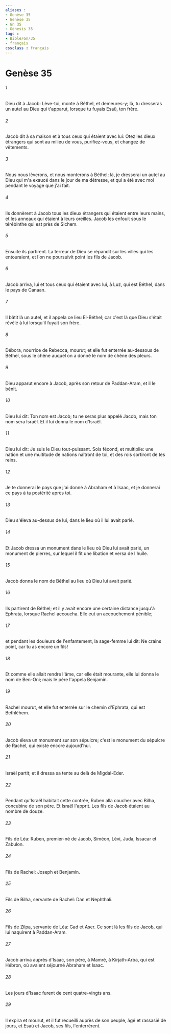 ```yaml
---
aliases : 
- Genèse 35
- Genèse 35
- Gn 35
- Genesis 35
tags : 
- Bible/Gn/35
- français
cssclass : français
---
```


# Genèse 35

###### 1
Dieu dit à Jacob: Lève-toi, monte à Béthel, et demeures-y; là, tu dresseras un autel au Dieu qui t'apparut, lorsque tu fuyais Esaü, ton frère.
###### 2
Jacob dit à sa maison et à tous ceux qui étaient avec lui: Otez les dieux étrangers qui sont au milieu de vous, purifiez-vous, et changez de vêtements.
###### 3
Nous nous lèverons, et nous monterons à Béthel; là, je dresserai un autel au Dieu qui m'a exaucé dans le jour de ma détresse, et qui a été avec moi pendant le voyage que j'ai fait.
###### 4
Ils donnèrent à Jacob tous les dieux étrangers qui étaient entre leurs mains, et les anneaux qui étaient à leurs oreilles. Jacob les enfouit sous le térébinthe qui est près de Sichem.
###### 5
Ensuite ils partirent. La terreur de Dieu se répandit sur les villes qui les entouraient, et l'on ne poursuivit point les fils de Jacob.
###### 6
Jacob arriva, lui et tous ceux qui étaient avec lui, à Luz, qui est Béthel, dans le pays de Canaan.
###### 7
Il bâtit là un autel, et il appela ce lieu El-Béthel; car c'est là que Dieu s'était révélé à lui lorsqu'il fuyait son frère.
###### 8
Débora, nourrice de Rebecca, mourut; et elle fut enterrée au-dessous de Béthel, sous le chêne auquel on a donné le nom de chêne des pleurs.
###### 9
Dieu apparut encore à Jacob, après son retour de Paddan-Aram, et il le bénit.
###### 10
Dieu lui dit: Ton nom est Jacob; tu ne seras plus appelé Jacob, mais ton nom sera Israël. Et il lui donna le nom d'Israël.
###### 11
Dieu lui dit: Je suis le Dieu tout-puissant. Sois fécond, et multiplie: une nation et une multitude de nations naîtront de toi, et des rois sortiront de tes reins.
###### 12
Je te donnerai le pays que j'ai donné à Abraham et à Isaac, et je donnerai ce pays à ta postérité après toi.
###### 13
Dieu s'éleva au-dessus de lui, dans le lieu où il lui avait parlé.
###### 14
Et Jacob dressa un monument dans le lieu où Dieu lui avait parlé, un monument de pierres, sur lequel il fit une libation et versa de l'huile.
###### 15
Jacob donna le nom de Béthel au lieu où Dieu lui avait parlé.
###### 16
Ils partirent de Béthel; et il y avait encore une certaine distance jusqu'à Ephrata, lorsque Rachel accoucha. Elle eut un accouchement pénible;
###### 17
et pendant les douleurs de l'enfantement, la sage-femme lui dit: Ne crains point, car tu as encore un fils!
###### 18
Et comme elle allait rendre l'âme, car elle était mourante, elle lui donna le nom de Ben-Oni; mais le père l'appela Benjamin.
###### 19
Rachel mourut, et elle fut enterrée sur le chemin d'Ephrata, qui est Bethléhem.
###### 20
Jacob éleva un monument sur son sépulcre; c'est le monument du sépulcre de Rachel, qui existe encore aujourd'hui.
###### 21
Israël partit; et il dressa sa tente au delà de Migdal-Eder.
###### 22
Pendant qu'Israël habitait cette contrée, Ruben alla coucher avec Bilha, concubine de son père. Et Israël l'apprit. Les fils de Jacob étaient au nombre de douze.
###### 23
Fils de Léa: Ruben, premier-né de Jacob, Siméon, Lévi, Juda, Issacar et Zabulon.
###### 24
Fils de Rachel: Joseph et Benjamin.
###### 25
Fils de Bilha, servante de Rachel: Dan et Nephthali.
###### 26
Fils de Zilpa, servante de Léa: Gad et Aser. Ce sont là les fils de Jacob, qui lui naquirent à Paddan-Aram.
###### 27
Jacob arriva auprès d'Isaac, son père, à Mamré, à Kirjath-Arba, qui est Hébron, où avaient séjourné Abraham et Isaac.
###### 28
Les jours d'Isaac furent de cent quatre-vingts ans.
###### 29
Il expira et mourut, et il fut recueilli auprès de son peuple, âgé et rassasié de jours, et Esaü et Jacob, ses fils, l'enterrèrent.
